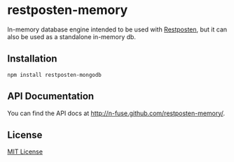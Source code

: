 restposten-memory
==================

In-memory database engine intended to be used with
[Restposten](https://github.com/n-fuse/restposten.git), but it can also be
used as a standalone in-memory db.


Installation
------------

    npm install restposten-mongodb


API Documentation
-----------------

You can find the API docs at <http://n-fuse.github.com/restposten-memory/>.


License
-------

[MIT License](LICENSE.txt)
